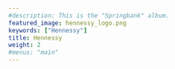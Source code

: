 ```yaml
---
#description: This is the "Springbank" album.
featured_image: hennessy_logo.png
keywords: ["Hennessy"]
title: Hennessy
weight: 2
#menus: "main"
---
```


